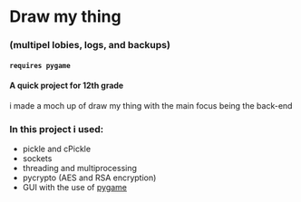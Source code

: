 # Draw my thing 
### (multipel lobies, logs, and backups)
#### `requires pygame`

#### A quick project for 12th grade
i made a moch up of draw my thing with the main focus being the back-end
### In this project i used:
- pickle and cPickle
- sockets
- threading and multiprocessing 
- pycrypto (AES and RSA encryption)
- GUI with the use of [pygame](https://github.com/pygame/)
